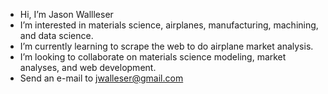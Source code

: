 - Hi, I’m Jason Wallleser
- I’m interested in materials science, airplanes, manufacturing, machining, and data science.
- I’m currently learning to scrape the web to do airplane market analysis.
- I’m looking to collaborate on materials science modeling, market analyses, and web development.
- Send an e-mail to jwalleser@gmail.com

<!---
jwalleser/jwalleser is a ✨ special ✨ repository because its `README.md` (this file) appears on your GitHub profile.
You can click the Preview link to take a look at your changes.
--->
